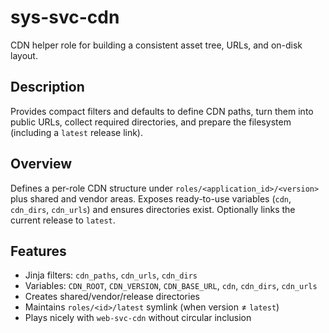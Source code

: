 # sys-svc-cdn

CDN helper role for building a consistent asset tree, URLs, and on-disk layout.

## Description

Provides compact filters and defaults to define CDN paths, turn them into public URLs, collect required directories, and prepare the filesystem (including a `latest` release link).

## Overview

Defines a per-role CDN structure under `roles/<application_id>/<version>` plus shared and vendor areas. Exposes ready-to-use variables (`cdn`, `cdn_dirs`, `cdn_urls`) and ensures directories exist. Optionally links the current release to `latest`.

## Features

* Jinja filters: `cdn_paths`, `cdn_urls`, `cdn_dirs`
* Variables: `CDN_ROOT`, `CDN_VERSION`, `CDN_BASE_URL`, `cdn`, `cdn_dirs`, `cdn_urls`
* Creates shared/vendor/release directories
* Maintains `roles/<id>/latest` symlink (when version ≠ `latest`)
* Plays nicely with `web-svc-cdn` without circular inclusion
